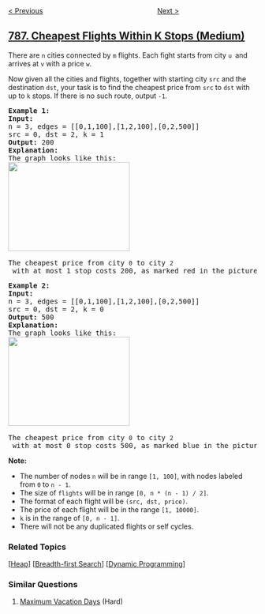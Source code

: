 <!--|This file generated by command(leetcode description); DO NOT EDIT.    |-->
<!--+----------------------------------------------------------------------+-->
<!--|@author    openset <openset.wang@gmail.com>                           |-->
<!--|@link      https://github.com/openset                                 |-->
<!--|@home      https://github.com/openset/leetcode                        |-->
<!--+----------------------------------------------------------------------+-->

[< Previous](../k-th-smallest-prime-fraction "K-th Smallest Prime Fraction")
　　　　　　　　　　　　　　　　
[Next >](../rotated-digits "Rotated Digits")

## [787. Cheapest Flights Within K Stops (Medium)](https://leetcode.com/problems/cheapest-flights-within-k-stops "K 站中转内最便宜的航班")

<p>There are <code>n</code> cities connected by&nbsp;<code>m</code> flights. Each fight starts from city&nbsp;<code>u </code>and arrives at&nbsp;<code>v</code> with a price <code>w</code>.</p>

<p>Now given all the cities and flights, together with starting city <code>src</code> and the destination&nbsp;<code>dst</code>, your task is to find the cheapest price from <code>src</code> to <code>dst</code> with up to <code>k</code> stops. If there is no such route, output <code>-1</code>.</p>

<pre>
<strong>Example 1:</strong>
<strong>Input:</strong> 
n = 3, edges = [[0,1,100],[1,2,100],[0,2,500]]
src = 0, dst = 2, k = 1
<strong>Output:</strong> 200
<strong>Explanation:</strong> 
The graph looks like this:
<img alt="" src="https://s3-lc-upload.s3.amazonaws.com/uploads/2018/02/16/995.png" style="height:180px; width:246px" />

The cheapest price from city <code>0</code> to city <code>2</code> with at most 1 stop costs 200, as marked red in the picture.</pre>

<pre>
<strong>Example 2:</strong>
<strong>Input:</strong> 
n = 3, edges = [[0,1,100],[1,2,100],[0,2,500]]
src = 0, dst = 2, k = 0
<strong>Output:</strong> 500
<strong>Explanation:</strong> 
The graph looks like this:
<img alt="" src="https://s3-lc-upload.s3.amazonaws.com/uploads/2018/02/16/995.png" style="height:180px; width:246px" />

The cheapest price from city <code>0</code> to city <code>2</code> with at most 0 stop costs 500, as marked blue in the picture.</pre>

<p><strong>Note:</strong></p>

<ul>
	<li>The number of&nbsp;nodes&nbsp;<code>n</code> will be&nbsp;in range <code>[1, 100]</code>, with nodes labeled from <code>0</code> to <code>n</code><code> - 1</code>.</li>
	<li>The&nbsp;size of <code>flights</code> will be&nbsp;in range <code>[0, n * (n - 1) / 2]</code>.</li>
	<li>The format of each flight will be <code>(src, </code><code>dst</code><code>, price)</code>.</li>
	<li>The price of each flight will be in the range <code>[1, 10000]</code>.</li>
	<li><code>k</code> is in the range of <code>[0, n - 1]</code>.</li>
	<li>There&nbsp;will&nbsp;not&nbsp;be&nbsp;any&nbsp;duplicated&nbsp;flights or&nbsp;self&nbsp;cycles.</li>
</ul>

### Related Topics
  [[Heap](../../tag/heap/README.md)]
  [[Breadth-first Search](../../tag/breadth-first-search/README.md)]
  [[Dynamic Programming](../../tag/dynamic-programming/README.md)]

### Similar Questions
  1. [Maximum Vacation Days](../maximum-vacation-days) (Hard)
